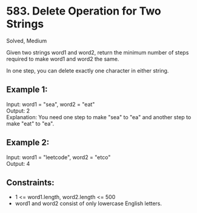 # 583. Delete Operation for Two Strings
Solved, Medium

Given two strings word1 and word2, return the minimum number of steps required to make word1 and word2 the same.  

In one step, you can delete exactly one character in either string.  

 

Example 1:
---
Input: word1 = "sea", word2 = "eat"  
Output: 2  
Explanation: You need one step to make "sea" to "ea" and another step to make "eat" to "ea".  

Example 2:
---
Input: word1 = "leetcode", word2 = "etco"  
Output: 4  
 

Constraints:
---
- 1 <= word1.length, word2.length <= 500
- word1 and word2 consist of only lowercase English letters.
